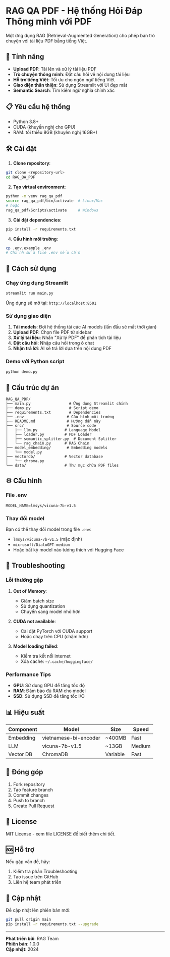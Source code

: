 # RAG QA PDF - Hệ thống Hỏi Đáp Thông minh với PDF

Một ứng dụng RAG (Retrieval-Augmented Generation) cho phép bạn trò chuyện với tài liệu PDF bằng tiếng Việt.

## 🚀 Tính năng

- **Upload PDF**: Tải lên và xử lý tài liệu PDF
- **Trò chuyện thông minh**: Đặt câu hỏi về nội dung tài liệu
- **Hỗ trợ tiếng Việt**: Tối ưu cho ngôn ngữ tiếng Việt
- **Giao diện thân thiện**: Sử dụng Streamlit với UI đẹp mắt
- **Semantic Search**: Tìm kiếm ngữ nghĩa chính xác

## 📋 Yêu cầu hệ thống

- Python 3.8+
- CUDA (khuyến nghị cho GPU)
- RAM: tối thiểu 8GB (khuyến nghị 16GB+)

## 🛠️ Cài đặt

1. **Clone repository**:
```bash
git clone <repository-url>
cd RAG_QA_PDF
```

2. **Tạo virtual environment**:
```bash
python -m venv rag_qa_pdf
source rag_qa_pdf/bin/activate  # Linux/Mac
# hoặc
rag_qa_pdf\Scripts\activate     # Windows
```

3. **Cài đặt dependencies**:
```bash
pip install -r requirements.txt
```

4. **Cấu hình môi trường**:
```bash
cp .env.example .env
# Chỉnh sửa file .env nếu cần
```

## 🎯 Cách sử dụng

### Chạy ứng dụng Streamlit

```bash
streamlit run main.py
```

Ứng dụng sẽ mở tại: `http://localhost:8501`

### Sử dụng giao diện

1. **Tải models**: Đợi hệ thống tải các AI models (lần đầu sẽ mất thời gian)
2. **Upload PDF**: Chọn file PDF từ sidebar
3. **Xử lý tài liệu**: Nhấn "Xử lý PDF" để phân tích tài liệu
4. **Đặt câu hỏi**: Nhập câu hỏi trong ô chat
5. **Nhận trả lời**: AI sẽ trả lời dựa trên nội dung PDF

### Demo với Python script

```bash
python demo.py
```

## 📁 Cấu trúc dự án

```
RAG_QA_PDF/
├── main.py                 # Ứng dụng Streamlit chính
├── demo.py                 # Script demo
├── requirements.txt        # Dependencies
├── .env                   # Cấu hình môi trường
├── README.md              # Hướng dẫn này
├── src/                   # Source code
│   ├── llm.py            # Language Model
│   ├── loader.py         # PDF Loader
│   ├── semantic_splitter.py  # Document Splitter
│   └── rag_chain.py      # RAG Chain
├── model_embedding/       # Embedding models
│   └── model.py
├── vectordb/             # Vector database
│   └── chroma.py
└── data/                 # Thư mục chứa PDF files
```

## ⚙️ Cấu hình

### File .env

```env
MODEL_NAME=lmsys/vicuna-7b-v1.5
```

### Thay đổi model

Bạn có thể thay đổi model trong file `.env`:
- `lmsys/vicuna-7b-v1.5` (mặc định)
- `microsoft/DialoGPT-medium`
- Hoặc bất kỳ model nào tương thích với Hugging Face

## 🔧 Troubleshooting

### Lỗi thường gặp

1. **Out of Memory**:
   - Giảm batch size
   - Sử dụng quantization
   - Chuyển sang model nhỏ hơn

2. **CUDA not available**:
   - Cài đặt PyTorch với CUDA support
   - Hoặc chạy trên CPU (chậm hơn)

3. **Model loading failed**:
   - Kiểm tra kết nối internet
   - Xóa cache: `~/.cache/huggingface/`

### Performance Tips

- **GPU**: Sử dụng GPU để tăng tốc độ
- **RAM**: Đảm bảo đủ RAM cho model
- **SSD**: Sử dụng SSD để tăng tốc I/O

## 📊 Hiệu suất

| Component | Model | Size | Speed |
|-----------|-------|------|-------|
| Embedding | vietnamese-bi-encoder | ~400MB | Fast |
| LLM | vicuna-7b-v1.5 | ~13GB | Medium |
| Vector DB | ChromaDB | Variable | Fast |

## 🤝 Đóng góp

1. Fork repository
2. Tạo feature branch
3. Commit changes
4. Push to branch
5. Create Pull Request

## 📄 License

MIT License - xem file LICENSE để biết thêm chi tiết.

## 🆘 Hỗ trợ

Nếu gặp vấn đề, hãy:
1. Kiểm tra phần Troubleshooting
2. Tạo issue trên GitHub
3. Liên hệ team phát triển

## 🔄 Cập nhật

Để cập nhật lên phiên bản mới:

```bash
git pull origin main
pip install -r requirements.txt --upgrade
```

---

**Phát triển bởi**: RAG Team  
**Phiên bản**: 1.0.0  
**Cập nhật**: 2024